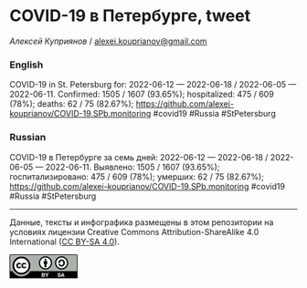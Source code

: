 COVID-19 в Петербурге, tweet
============================

*Алексей Куприянов* /
<a href="mailto:alexei.kouprianov@gmail.com" class="email">alexei.kouprianov@gmail.com</a>

### English

COVID-19 in St. Petersburg for: 2022-06-12 — 2022-06-18 / 2022-06-05 —
2022-06-11. Сonfirmed: 1505 / 1607 (93.65%); hospitalized: 475 / 609
(78%); deaths: 62 / 75 (82.67%);
<a href="https://github.com/alexei-kouprianov/COVID-19.SPb.monitoring" class="uri">https://github.com/alexei-kouprianov/COVID-19.SPb.monitoring</a>
\#covid19 \#Russia \#StPetersburg

### Russian

COVID-19 в Петербурге за семь дней: 2022-06-12 — 2022-06-18 / 2022-06-05
— 2022-06-11. Выявлено: 1505 / 1607 (93.65%); госпитализировано: 475 /
609 (78%); умерших: 62 / 75 (82.67%);
<a href="https://github.com/alexei-kouprianov/COVID-19.SPb.monitoring" class="uri">https://github.com/alexei-kouprianov/COVID-19.SPb.monitoring</a>
\#covid19 \#Russia \#StPetersburg

------------------------------------------------------------------------

Данные, тексты и инфографика размещены в этом репозитории на условиях
лицензии Creative Commons Attribution-ShareAlike 4.0 International ([CC
BY-SA 4.0](https://creativecommons.org/licenses/by-sa/4.0/)).

![](../misc/CC-BY-SA-icon.png "CC-BY-SA")
